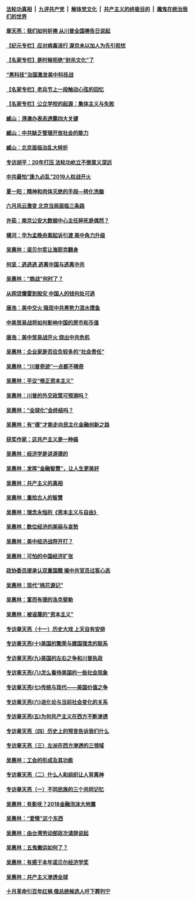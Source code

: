 

####  [法轮功真相](../../../../basic/blob/master/README.md?t=06211531) &nbsp;|&nbsp; [九评共产党](../../../../9ping.md/blob/master/README.md?t=06211531) &nbsp;|&nbsp; [解体党文化](../../../../jtdwh.md/blob/master/README.md?t=06211531)  &nbsp;|&nbsp; [共产主义的终极目的](../../../../gczydzjmd.md/blob/master/README.md?t=06211531) &nbsp;|&nbsp; [魔鬼在统治我们的世界](../../../../mgztzwmdsj.md/blob/master/README.md?t=06211531) 

#### [章天亮：我们如何祈祷 从川普全国祷告日说起](../pages/nsc423/n11944627.md?t=06211531) 

#### [【纪元专栏】应对病毒流行 渥京未以加人为先引担忧](../pages/nsc423/n11875714.md?t=06211531) 

#### [【名家专栏】是时候拒绝“封杀文化”了](../pages/nsc423/n11814093.md?t=06211531) 

#### [“黑科技”治国激发美中科技战](../pages/nsc423/n11638056.md?t=06211531) 

#### [【名家专栏】老兵节上一段触动心弦的回忆](../pages/nsc423/n11646016.md?t=06211531) 

#### [【名家专栏】公立学校的起源：集体主义与失败](../pages/nsc423/n11601833.md?t=06211531) 

#### [臧山：港澳办表态透露四大关键](../pages/nsc423/n11421628.md?t=06211531) 

#### [臧山：中共缺乏管理开放社会的能力](../pages/nsc423/n11407457.md?t=06211531) 

#### [臧山：北京面临治乱大转折](../pages/nsc423/n11406895.md?t=06211531) 

#### [专访胡平：20年打压 法轮功屹立不倒意义深远](../pages/nsc423/n11398800.md?t=06211531) 

#### [中共最怕“逢九必乱”2019人权战开火](../pages/nsc423/n11385248.md?t=06211531) 

#### [夏一阳：精神和肉体灭绝的手段—转化洗脑](../pages/nsc423/n11368250.md?t=06211531) 

#### [六月风云激变 北京当局面临三条路](../pages/nsc423/n11313668.md?t=06211531) 

#### [许茹：南京公安大数据中心主任猝死是偶然？](../pages/nsc423/n11064744.md?t=06211531) 

#### [横河：华为孟晚舟案起诉引渡 美中角力升级](../pages/nsc423/n11027230.md?t=06211531) 

#### [吴惠林：诺贝尔奖让海耶克翻身](../pages/nsc423/n10890049.md?t=06211531) 

#### [何坚：逃逃逃 逃离中国与逃离中共](../pages/nsc423/n10592891.md?t=06211531) 

#### [吴惠林：“商战”何时了？](../pages/nsc423/n10573558.md?t=06211531) 

#### [从网贷爆雷到股灾 中国人的钱何处可逃](../pages/nsc423/n10572800.md?t=06211531) 

#### [唐浩：美中交火 隐现中共黑势力混水摸鱼](../pages/nsc423/n10544040.md?t=06211531) 

#### [中美贸易战将如何影响中国的房市和币值](../pages/nsc423/n10543697.md?t=06211531) 

#### [唐浩：美中贸易战开火 烧出中共危机](../pages/nsc423/n10540126.md?t=06211531) 

#### [吴惠林：企业家是否应负较多的“社会责任”](../pages/nsc423/n10535022.md?t=06211531) 

#### [吴惠林：“川普奇迹”一点都不稀奇](../pages/nsc423/n10512808.md?t=06211531) 

#### [吴惠林：平议“修正资本主义”](../pages/nsc423/n10495724.md?t=06211531) 

#### [吴惠林：川普的外交政策可预测吗？](../pages/nsc423/n10462387.md?t=06211531) 

#### [吴惠林：“全球化”会终结吗？](../pages/nsc423/n10452838.md?t=06211531) 

#### [吴惠林：有“德”才能走向民主化金融创新之路](../pages/nsc423/n10432292.md?t=06211531) 

#### [获奖作家：这共产主义是一种癌](../pages/nsc423/n10431541.md?t=06211531) 

#### [吴惠林：经济学是讲道德的](../pages/nsc423/n10398014.md?t=06211531) 

#### [吴惠林：发挥“金融智慧”，让人生更美好](../pages/nsc423/n10375019.md?t=06211531) 

#### [吴惠林：共产主义的真相](../pages/nsc423/n10351394.md?t=06211531) 

#### [吴惠林：重拾古人的智慧](../pages/nsc423/n10337691.md?t=06211531) 

#### [吴惠林：理念永恒的《资本主义与自由》](../pages/nsc423/n10316274.md?t=06211531) 

#### [吴惠林：数位经济的美丽与哀愁](../pages/nsc423/n10292946.md?t=06211531) 

#### [吴惠林：美中经济战将开打？](../pages/nsc423/n10258825.md?t=06211531) 

#### [吴惠林：可怕的中国经济扩张](../pages/nsc423/n10219147.md?t=06211531) 

#### [政协委员提承认双重国籍 揭中共官员过客心态](../pages/nsc423/n10208809.md?t=06211531) 

#### [吴惠林：现代“桃花源记”](../pages/nsc423/n10185234.md?t=06211531) 

#### [吴惠林：富而有德的洛克斐勒](../pages/nsc423/n10142264.md?t=06211531) 

#### [吴惠林：被诬蔑的“资本主义”](../pages/nsc423/n10124816.md?t=06211531) 

#### [专访章天亮（十一）历史大戏 上天自有安排](../pages/nsc423/n10094905.md?t=06211531) 

#### [专访章天亮(十)美国的繁荣与建国理念的联系](../pages/nsc423/n10094899.md?t=06211531) 

#### [专访章天亮(九)美国的左右之争和川普执政](../pages/nsc423/n10094889.md?t=06211531) 

#### [专访章天亮(八)怎么看待美国的一些社会现象](../pages/nsc423/n10094857.md?t=06211531) 

#### [专访章天亮(七)传统与现代——美国价值之争](../pages/nsc423/n10093140.md?t=06211531) 

#### [专访章天亮(六)进化论与当前社会变化的关系](../pages/nsc423/n10092036.md?t=06211531) 

#### [专访章天亮(五)为何共产主义在西方不断渗透](../pages/nsc423/n10083620.md?t=06211531) 

#### [专访章天亮（四）历史上的预言告诉我们什么](../pages/nsc423/n10083606.md?t=06211531) 

#### [专访章天亮（三）左派在西方渗透的三领域](../pages/nsc423/n10081115.md?t=06211531) 

#### [吴惠林：工会的形成及其功能](../pages/nsc423/n10080633.md?t=06211531) 

#### [专访章天亮（二）什么人和组织让人背离神](../pages/nsc423/n10076637.md?t=06211531) 

#### [专访章天亮（一）不同民族的三个共同记忆](../pages/nsc423/n10074188.md?t=06211531) 

#### [吴惠林：有影呒？2018金融泡沫大地震](../pages/nsc423/n10040534.md?t=06211531) 

#### [吴惠林：“爱情”这个东西](../pages/nsc423/n10019423.md?t=06211531) 

#### [吴惠林：由台湾劳动部政次请辞说起](../pages/nsc423/n9979679.md?t=06211531) 

#### [吴惠林：五鬼搬运如何了？](../pages/nsc423/n9925338.md?t=06211531) 

#### [吴惠林：有感于本年诺贝尔经济学奖](../pages/nsc423/n9871883.md?t=06211531) 

#### [吴惠林：共产主义渗透全球](../pages/nsc423/n9812748.md?t=06211531) 

#### [十月革命引百年红祸 俄总统候选人吁下葬列宁](../pages/nsc423/n9810182.md?t=06211531) 


